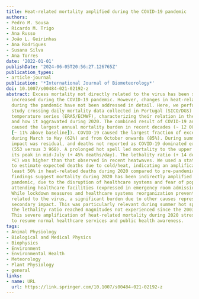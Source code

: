 ```yaml
---
title: Heat-related mortality amplified during the COVID-19 pandemic
authors:
- Pedro M. Sousa
- Ricardo M. Trigo
- Ana Russo
- João L. Geirinhas
- Ana Rodrigues
- Susana Silva
- Ana Torres
date: '2022-01-01'
publishDate: '2024-06-05T20:56:27.126765Z'
publication_types:
- article-journal
publication: '*International Journal of Biometeorology*'
doi: 10.1007/s00484-021-02192-z
abstract: Excess mortality not directly related to the virus has been shown to have
  increased during the COVID-19 pandemic. However, changes in heat-related mortality
  during the pandemic have not been addressed in detail. Here, we performed an observational
  study crossing daily mortality data collected in Portugal (SICO/DGS) with high-resolution
  temperature series (ERA5/ECMWF), characterizing their relation in the pre-pandemic,
  and how it aggravated during 2020. The combined result of COVID-19 and extreme temperatures
  caused the largest annual mortality burden in recent decades (~ 12 000 excess deaths
  [~ 11% above baseline]). COVID-19 caused the largest fraction of excess mortality
  during March to May (62%) and from October onwards (85%). During summer, its direct
  impact was residual, and deaths not reported as COVID-19 dominated excess mortality
  (553 versus 3 968). A prolonged hot spell led mortality to the upper tertile, reaching
  its peak in mid-July (+ 45% deaths/day). The lethality ratio (+ 14 deaths per cumulated
  ºC) was higher than that observed in recent heatwaves. We used a statistical model
  to estimate expected deaths due to cold/heat, indicating an amplification of at
  least 50% in heat-related deaths during 2020 compared to pre-pandemic years. Our
  findings suggest mortality during 2020 has been indirectly amplified by the COVID-19
  pandemic, due to the disruption of healthcare systems and fear of population in
  attending healthcare facilities (expressed in emergency room admissions decreases).
  While lockdown measures and healthcare systems reorganization prevented deaths directly
  related to the virus, a significant burden due to other causes represents a strong
  secondary impact. This was particularly relevant during summer hot spells, when
  the lethality ratio reached magnitudes not experienced since the 2003 heatwaves.
  This severe amplification of heat-related mortality during 2020 stresses the need
  to resume normal healthcare services and public health awareness.
tags:
- Animal Physiology
- Biological and Medical Physics
- Biophysics
- Environment
- Environmental Health
- Meteorology
- Plant Physiology
- general
links:
- name: URL
  url: https://link.springer.com/10.1007/s00484-021-02192-z
---
```

